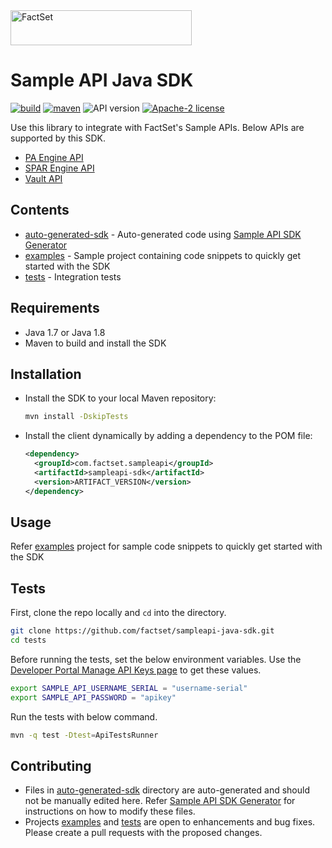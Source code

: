 <img alt="FactSet" src="https://www.factset.com/hubfs/Assets/images/factset-logo.svg" height="56" width="290">

# Sample API Java SDK

[![build](https://img.shields.io/github/workflow/status/factset/sampleapi-java-sdk/CI)](https://github.com/factset/sampleapi-java-sdk/actions?query=workflow%3ACI)
[![maven](https://img.shields.io/maven-central/v/com.factset.sampleapi/sampleapi-sdk)](https://mvnrepository.com/artifact/com.factset.sampleapi)
![API version](https://img.shields.io/badge/API-v2-blue)
[![Apache-2 license](https://img.shields.io/badge/license-Apache2-brightgreen.svg)](https://www.apache.org/licenses/LICENSE-2.0)

Use this library to integrate with FactSet's Sample APIs. Below APIs are supported by this SDK.

* [PA Engine API](https://developer.factset.com/api-catalog/pa-engine-api)
* [SPAR Engine API](https://developer.factset.com/api-catalog/spar-engine-api)
* [Vault API](https://developer.factset.com/api-catalog/vault-api)

## Contents

* [auto-generated-sdk](auto-generated-sdk) - Auto-generated code using [Sample API SDK Generator](https://github.com/factset/sampleapi-sdk-generator)
* [examples](examples) - Sample project containing code snippets to quickly get started with the SDK  
* [tests](tests) - Integration tests

## Requirements

* Java 1.7 or Java 1.8
* Maven to build and install the SDK

## Installation

* Install the SDK to your local Maven repository:

  ```sh
  mvn install -DskipTests
  ```

* Install the client dynamically by adding a dependency to the POM file:

  ```xml
  <dependency>
    <groupId>com.factset.sampleapi</groupId>
    <artifactId>sampleapi-sdk</artifactId>
    <version>ARTIFACT_VERSION</version>
  </dependency>
  ```

## Usage

Refer [examples](examples) project for sample code snippets to quickly get started with the SDK

## Tests

First, clone the repo locally and `cd` into the directory.

```sh
git clone https://github.com/factset/sampleapi-java-sdk.git
cd tests
```

Before running the tests, set the below environment variables. Use the [Developer Portal Manage API Keys page](https://developer.factset.com/manage-api-keys) to get these values.

```sh
export SAMPLE_API_USERNAME_SERIAL = "username-serial"
export SAMPLE_API_PASSWORD = "apikey"
```

Run the tests with below command.

```sh
mvn -q test -Dtest=ApiTestsRunner
```

## Contributing

* Files in [auto-generated-sdk](auto-generated-sdk) directory are auto-generated and should not be manually edited here. Refer [Sample API SDK Generator](https://github.com/factset/sampleapi-sdk-generator) for instructions on how to modify these files.
* Projects [examples](examples) and [tests](tests) are open to enhancements and bug fixes. Please create a pull requests with the proposed changes.

